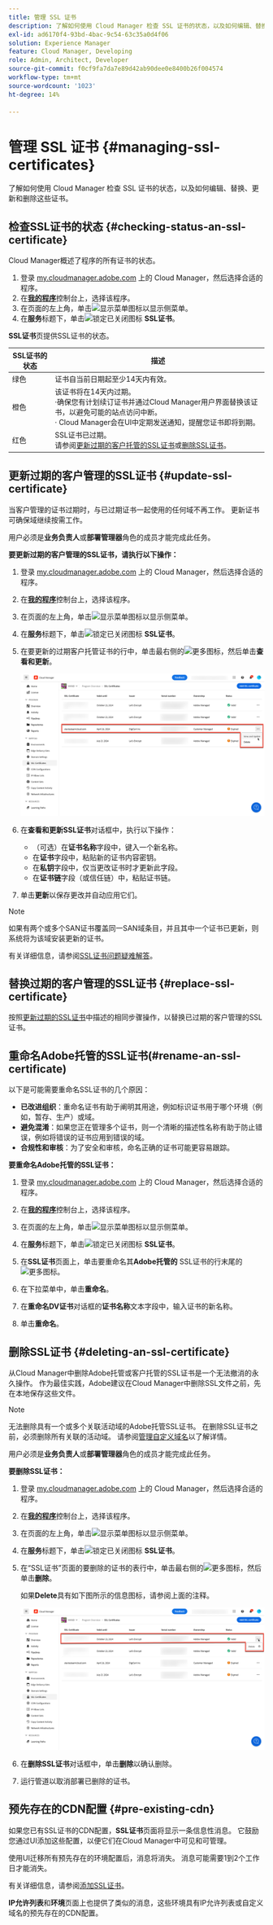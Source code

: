 ```yaml
---
title: 管理 SSL 证书
description: 了解如何使用 Cloud Manager 检查 SSL 证书的状态，以及如何编辑、替换、更新和删除这些证书。
exl-id: ad6170f4-93bd-4bac-9c54-63c35a0d4f06
solution: Experience Manager
feature: Cloud Manager, Developing
role: Admin, Architect, Developer
source-git-commit: f0cf9fa7da7e89d42ab90dee0e8400b26f004574
workflow-type: tm+mt
source-wordcount: '1023'
ht-degree: 14%

---
```



# 管理 SSL 证书 {#managing-ssl-certificates}

了解如何使用 Cloud Manager 检查 SSL 证书的状态，以及如何编辑、替换、更新和删除这些证书。

## 检查SSL证书的状态 {#checking-status-an-ssl-certificate}

Cloud Manager概述了程序的所有证书的状态。

1. 登录 [my.cloudmanager.adobe.com](https://my.cloudmanager.adobe.com/) 上的 Cloud Manager，然后选择合适的程序。
1. 在&#x200B;**[我的程序](/help/implementing/cloud-manager/navigation.md#my-programs)**&#x200B;控制台上，选择该程序。
1. 在页面的左上角，单击![显示菜单图标](https://spectrum.adobe.com/static/icons/workflow_18/Smock_ShowMenu_18_N.svg)以显示侧菜单。
1. 在&#x200B;**服务**&#x200B;标题下，单击![锁定已关闭图标](https://spectrum.adobe.com/static/icons/workflow_18/Smock_LockClosed_18_N.svg) **SSL证书**。

**SSL证书**&#x200B;页提供SSL证书的状态。

| SSL证书的状态 | 描述 |
| --- | --- |
| 绿色 | 证书自当前日期起至少14天内有效。 |
| 橙色 | 该证书将在14天内过期。<br>·确保您有计划续订证书并通过Cloud Manager用户界面替换该证书，以避免可能的站点访问中断。<br>· Cloud Manager会在UI中定期发送通知，提醒您证书即将到期。 |
| 红色 | SSL证书已过期。<br>请参阅[更新过期的客户托管的SSL证书](#update-ssl-certificate)或[删除SSL证书](#deleting-an-ssl-certificate)。 |

## 更新过期的客户管理的SSL证书 {#update-ssl-certificate}

当客户管理的证书过期时，与已过期证书一起使用的任何域不再工作。 更新证书可确保域继续按需工作。

用户必须是&#x200B;**业务负责人**&#x200B;或&#x200B;**部署管理器**&#x200B;角色的成员才能完成此任务。

**要更新过期的客户管理的SSL证书，请执行以下操作：**

1. 登录 [my.cloudmanager.adobe.com](https://my.cloudmanager.adobe.com/) 上的 Cloud Manager，然后选择合适的程序。
1. 在&#x200B;**[我的程序](/help/implementing/cloud-manager/navigation.md#my-programs)**&#x200B;控制台上，选择该程序。
1. 在页面的左上角，单击![显示菜单图标](https://spectrum.adobe.com/static/icons/workflow_18/Smock_ShowMenu_18_N.svg)以显示侧菜单。
1. 在&#x200B;**服务**&#x200B;标题下，单击![锁定已关闭图标](https://spectrum.adobe.com/static/icons/workflow_18/Smock_LockClosed_18_N.svg) **SSL证书**。
1. 在要更新的过期客户托管证书的行中，单击最右侧的![更多图标](https://spectrum.adobe.com/static/icons/workflow_18/Smock_More_18_N.svg)，然后单击&#x200B;**查看和更新**。

   ![更新过期的客户管理的SSL认证](/help/implementing/cloud-manager/assets/ssl/ssl-cert-update.png)

1. 在&#x200B;**查看和更新SSL证书**&#x200B;对话框中，执行以下操作：

   * （可选）在&#x200B;**证书名称**&#x200B;字段中，键入一个新名称。
   * 在&#x200B;**证书**&#x200B;字段中，粘贴新的证书内容密钥。
   * 在&#x200B;**私钥**&#x200B;字段中，仅当更改证书时才更新此字段。
   * 在&#x200B;**证书链**&#x200B;字段（或信任链）中，粘贴证书链。

1. 单击&#x200B;**更新**&#x200B;以保存更改并自动应用它们。


>[!NOTE]
>
>如果有两个或多个SAN证书覆盖同一SAN域条目，并且其中一个证书已更新，则系统将为该域安装更新的证书。
>
>有关详细信息，请参阅[SSL证书问题疑难解答](/help/implementing/cloud-manager/managing-ssl-certifications/troubleshoot-ssl-cert.md#wrong-san-cert)。

## 替换过期的客户管理的SSL证书 {#replace-ssl-certificate}

按照[更新过期的SSL证书](#update-ssl-certificate)中描述的相同步骤操作，以替换已过期的客户管理的SSL证书。

## 重命名Adobe托管的SSL证书(#rename-an-ssl-certificate)

以下是可能需要重命名SSL证书的几个原因：

* **已改进组织**：重命名证书有助于阐明其用途，例如标识证书用于哪个环境（例如，暂存、生产）或域。
* **避免混淆**：如果您正在管理多个证书，则一个清晰的描述性名称有助于防止错误，例如将错误的证书应用到错误的域。
* **合规性和审核**：为了安全和审核，命名正确的证书可能更容易跟踪。

**要重命名Adobe托管的SSL证书：**

1. 登录 [my.cloudmanager.adobe.com](https://my.cloudmanager.adobe.com/) 上的 Cloud Manager，然后选择合适的程序。

1. 在&#x200B;**[我的程序](/help/implementing/cloud-manager/navigation.md#my-programs)**&#x200B;控制台上，选择该程序。

1. 在页面的左上角，单击![显示菜单图标](https://spectrum.adobe.com/static/icons/workflow_18/Smock_ShowMenu_18_N.svg)以显示侧菜单。

1. 在&#x200B;**服务**&#x200B;标题下，单击![锁定已关闭图标](https://spectrum.adobe.com/static/icons/workflow_18/Smock_LockClosed_18_N.svg) **SSL证书**。

1. 在&#x200B;**SSL证书**&#x200B;页面上，单击要重命名其&#x200B;**Adobe托管的** SSL证书的行末尾的![更多图标](https://spectrum.adobe.com/static/icons/workflow_18/Smock_More_18_N.svg)。

1. 在下拉菜单中，单击&#x200B;**重命名**。

1. 在&#x200B;**重命名DV证书**&#x200B;对话框的&#x200B;**证书名称**&#x200B;文本字段中，输入证书的新名称。

1. 单击&#x200B;**重命名**。


## 删除SSL证书 {#deleting-an-ssl-certificate}

从Cloud Manager中删除Adobe托管或客户托管的SSL证书是一个无法撤消的永久操作。 作为最佳实践，Adobe建议在Cloud Manager中删除SSL文件之前，先在本地保存这些文件。

>[!NOTE]
>
>无法删除具有一个或多个关联活动域的Adobe托管SSL证书。 在删除SSL证书之前，必须删除所有关联的活动域。 请参阅[管理自定义域名](/help/implementing/cloud-manager/custom-domain-names/managing-custom-domain-names.md)以了解详情。

用户必须是&#x200B;**业务负责人**&#x200B;或&#x200B;**部署管理器**&#x200B;角色的成员才能完成此任务。

**要删除SSL证书：**

1. 登录 [my.cloudmanager.adobe.com](https://my.cloudmanager.adobe.com/) 上的 Cloud Manager，然后选择合适的程序。

1. 在&#x200B;**[我的程序](/help/implementing/cloud-manager/navigation.md#my-programs)**&#x200B;控制台上，选择该程序。

1. 在页面的左上角，单击![显示菜单图标](https://spectrum.adobe.com/static/icons/workflow_18/Smock_ShowMenu_18_N.svg)以显示侧菜单。

1. 在&#x200B;**服务**&#x200B;标题下，单击![锁定已关闭图标](https://spectrum.adobe.com/static/icons/workflow_18/Smock_LockClosed_18_N.svg) **SSL证书**。

1. 在“SSL证书”页面的要删除的证书的表行中，单击最右侧的![更多图标](https://spectrum.adobe.com/static/icons/workflow_18/Smock_More_18_N.svg)，然后单击&#x200B;**删除**。

   如果&#x200B;**Delete**&#x200B;具有如下图所示的信息图标，请参阅上面的注释。

   ![删除带有信息图标的按钮](/help/implementing/cloud-manager/assets/ssl/ssl-cert-delete-infoicon.png)

1. 在&#x200B;**删除SSL证书**&#x200B;对话框中，单击&#x200B;**删除**&#x200B;以确认删除。

1. 运行管道以取消部署已删除的证书。


## 预先存在的CDN配置 {#pre-existing-cdn}

如果您已有SSL证书的CDN配置，**SSL证书**&#x200B;页面将显示一条信息性消息。 它鼓励您通过UI添加这些配置，以便它们在Cloud Manager中可见和可管理。

使用UI迁移所有预先存在的环境配置后，消息将消失。 消息可能需要1到2个工作日才能消失。

有关详细信息，请参阅[添加SSL证书](/help/implementing/cloud-manager/managing-ssl-certifications/add-ssl-certificate.md)。

**IP允许列表**&#x200B;和&#x200B;**环境**&#x200B;页面上也提供了类似的消息，这些环境具有IP允许列表或自定义域名的预先存在的CDN配置。
